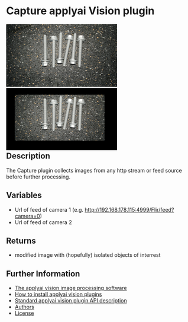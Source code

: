 # Capture applyai Vision plugin

<div style="float:left;">
<img src="./example_in.jpg" width="300" alt="Input image">
<img src="./example_out.jpg" width="300" alt="output image" >
</div>

## Description
The Capture plugin collects images from any http stream or feed source before further processing.

## Variables
- Url of feed of camera 1 (e.g. http://192.168.178.115:4999/Flir/feed?camera=0)
- Url of feed of camera 2

## Returns
- modified image with (hopefully) isolated objects of interrest

## Further Information
- [The applyai vision image processing software](../README.md)
- [How to install applyai vision plugins](../plugin-installation.md)
- [Standard applyai vision plugin API description](../plugin-standard-api.md)
- [Authors](../Authors.md)
- [License](../License.md)


